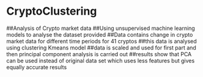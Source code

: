 # CryptoClustering
##Analysis of Crypto market data
##Using unsupervised machine learning models to analyse the dataset provided 
##Data contains change in crypto market data for different time periods for 41 cryptos
##this data is analysed using clustering Kmeans model
##data is scaled and used for first part and then principal component analysis is carried out 
##results show that PCA can be used instead of original data set which uses less features but gives equally accurate results

